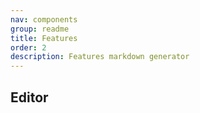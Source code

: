 ```yaml
---
nav: components
group: readme
title: Features
order: 2
description: Features markdown generator
---
```


## Editor

<code src="./index.tsx" inline></code>
